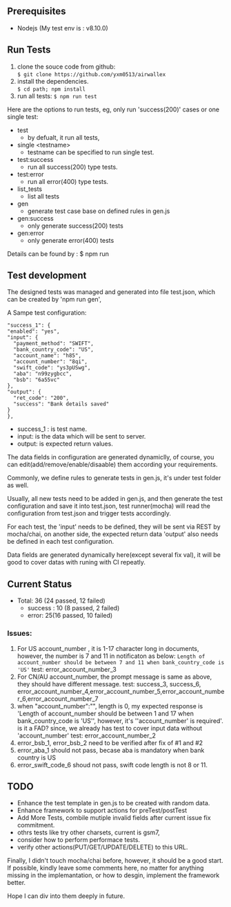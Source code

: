 ## Prerequisites

 - Nodejs (My test env is : v8.10.0)

## Run Tests

 1. clone the souce code from github: 	
	`$ git clone https://github.com/yxm0513/airwallex`  
 2. install the dependencies. 	
	`$ cd path; npm install`
 3. run all tests: 
	`$ npm run test`

Here are the options to run tests, eg, only run 'success(200)' cases or one single test:
 
 - test
	 - by defualt, it run all tests,
 - single \<testname\> 
	 - testname can be specified to run single test.
 - test:success
	 - run all success(200) type tests.
 - test:error
	 - run all error(400) type tests.
 - list\_tests
	 - list all tests
 - gen
	 - generate test case base on defined rules in gen.js
 - gen:success
	 - only generate success(200) tests
 - gen:error
	 - only generate error(400) tests

Details can be found by : $ npm run


## Test development
The designed tests was managed and generated into file test.json, which can be created by 'npm run gen', 

A Sampe test configuration:

    "success_1": {
    "enabled": "yes",
    "input": {
      "payment_method": "SWIFT",
      "bank_country_code": "US",
      "account_name": "h85",
      "account_number": "8qi",
      "swift_code": "ys3pUSwg",
      "aba": "n99zygbcc",
      "bsb": "6a55vc"
    },
    "output": {
      "ret_code": "200",
      "success": "Bank details saved"
    }
    },


 - success\_1 : is test name.
 - input: is the data which will be sent to server.
 - output: is expected return values.

The data fields in configuration are generated dynamiclly, of course, you can edit(add/remove/enable/disaable) them according your requirements.

Commonly, we define rules to generate tests in gen.js, it's under test folder as well.

Usually, all new tests need to be added in gen.js, and then generate the test configuration and save it into test.json, test runner(mocha) will read the configuration from test.json and trigger tests accordingly.

For each test, the 'input' needs to be defined, they will be sent via REST by mocha/chai, on another side, the expected return data 'output' also needs be defined in each test configuration.

Data fields are generated dynamically here(except several fix val), it will be good to cover datas with runing with CI repeatly.

## Current Status
 - Total: 36 (24 passed, 12 failed)
	- success : 10 (8 passed, 2 failed)
	- error: 25(16 passed, 10 failed) 



### Issues:
1. For US account\_number , it is 1-17 character long in documents, however, the number is 7 and 11 in notificaton as below:
	`Length of account_number should be between 7 and 11 when bank_country_code is 'US'`
	test: error\_account\_number\_3
2. For CN/AU account\_number, the prompt message is same as above, they should have different message.
	test: success\_3, success\_6, error\_account\_number\_4,error\_account\_number\_5,error\_account\_number\_6,error\_account\_number\_7
3. when "account\_number":"", length is 0, my expected response is 'Length of account\_number should be between 1 and 17 when bank\_country\_code is 'US'', however, it's ''account\_number' is required'.
is it a FAD? since, we already has test to cover input data without 'account\_number'
    test: error\_account\_number\_2
4. error\_bsb\_1, error\_bsb\_2 need to be verified after fix of #1 and #2
5. error\_aba\_1 should not pass, becase aba is mandatory when bank country is US
6. error\_swift\_code\_6 shoud not pass, swift code length is not 8 or 11. 



## TODO
 - Enhance the test template in gen.js to be created with random data.
 - Enhance framework to support actions for preTest/postTest
 - Add More Tests, combile mutiple invalid fields after current issue fix commitment.
 - othrs tests like try other charsets, current is gsm7, 
 - consider how to perform performace tests.
 - verify other actions(PUT/GET/UPDATE/DELETE) to this URL.


Finally, I didn't touch mocha/chai before, however, it should be a good start. If possible, kindly leave some comments here, no matter for anything missing in the implemantation, or how to desgin, implement the framework better. 

Hope I can div into them deeply in future.

